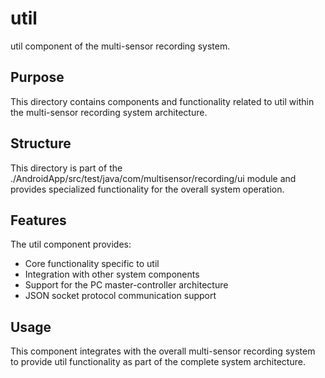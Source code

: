 # util

util component of the multi-sensor recording system.

## Purpose

This directory contains components and functionality related to util within the multi-sensor recording system architecture.

## Structure

This directory is part of the ./AndroidApp/src/test/java/com/multisensor/recording/ui module and provides specialized functionality for the overall system operation.

## Features

The util component provides:
- Core functionality specific to util
- Integration with other system components
- Support for the PC master-controller architecture
- JSON socket protocol communication support

## Usage

This component integrates with the overall multi-sensor recording system to provide util functionality as part of the complete system architecture.
